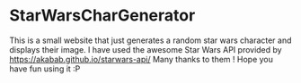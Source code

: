 # StarWarsCharGenerator
This is a small website that just generates a random star wars character and displays their image. 
I have used the awesome Star Wars API provided by https://akabab.github.io/starwars-api/
Many thanks to them !
Hope you have fun using it :P